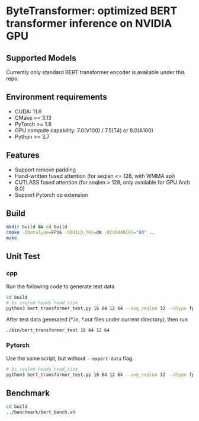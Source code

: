 # ByteTransformer: optimized BERT transformer inference on NVIDIA GPU

## Supported Models

Currently only standard BERT transformer encoder is available under this repo.

## Environment requirements
* CUDA: 11.6
* CMake >= 3.13
* PyTorch >= 1.8
* GPU compute capability: 7.0(V100) / 7.5(T4) or 8.0(A100)
* Python >= 3.7

## Features
* Support remove padding
* Hand-written fused attention (for seqlen <= 128, with WMMA api)
* CUTLASS fused attention (for seqlen > 128, only available for GPU Arch 8.0)
* Support Pytorch op extension

## Build
```bash
mkdir build && cd build
cmake -DDataType=FP16 -DBUILD_THS=ON -DCUDAARCHS="80" ..
make
```

## Unit Test
### cpp
Run the following code to generate test data
```bash
cd build
# bs seqlen heads head_size
python3 bert_transformer_test.py 16 64 12 64 --avg_seqlen 32 --dtype fp16 --export-data
```

After test data generated (*.in, *.out files under current directory), then run
```
./bin/bert_transformer_test 16 64 12 64
```

### Pytorch
Use the same script, but without `--export-data` flag.
```bash
# bs seqlen heads head_size
python3 bert_transformer_test.py 16 64 12 64 --avg_seqlen 32 --dtype fp16
```

## Benchmark
```bash
cd build
../benchmark/bert_bench.sh
```
